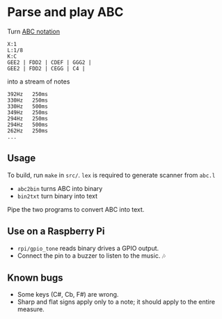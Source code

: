 # Parse and play ABC

Turn [ABC notation](http://abcnotation.com/wiki/abc:standard:v2.1)

```
X:1
L:1/8
K:C
GEE2 | FDD2 | CDEF | GGG2 |
GEE2 | FDD2 | CEGG | C4 |
```

into a stream of notes

```
392Hz	250ms
330Hz	250ms
330Hz	500ms
349Hz	250ms
294Hz	250ms
294Hz	500ms
262Hz	250ms
...
```

## Usage

To build, run `make` in `src/`.
`lex` is required to generate scanner from `abc.l`

- `abc2bin` turns ABC into binary
- `bin2txt` turn binary into text

Pipe the two programs to convert ABC into text.

## Use on a Raspberry Pi

- `rpi/gpio_tone` reads binary drives a GPIO output.
- Connect the pin to a buzzer to listen to the music. 🎶

## Known bugs

- Some keys (C#, Cb, F#) are wrong.
- Sharp and flat signs apply only to a note; it should apply to the entire measure. 
